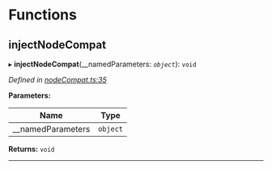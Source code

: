 

# Functions

<a id="injectnodecompat"></a>

##  injectNodeCompat

▸ **injectNodeCompat**(__namedParameters: *`object`*): `void`

*Defined in [nodeCompat.ts:35](https://github.com/polkadot-js/api/blob/1e8e0b2/packages/api/src/nodeCompat.ts#L35)*

**Parameters:**

| Name | Type |
| ------ | ------ |
| __namedParameters | `object` |

**Returns:** `void`

___

